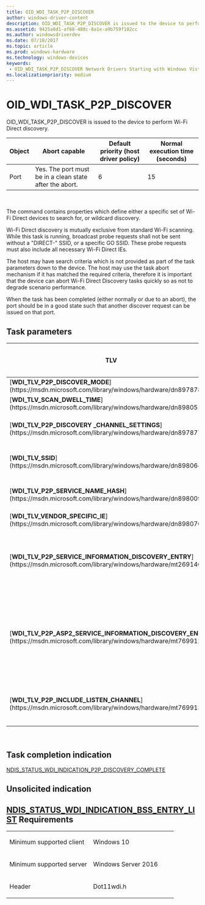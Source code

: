 ```yaml
---
title: OID_WDI_TASK_P2P_DISCOVER
author: windows-driver-content
description: OID_WDI_TASK_P2P_DISCOVER is issued to the device to perform Wi-Fi Direct discovery.
ms.assetid: 9425a8d1-af68-488c-8a1e-a9b759f102cc
ms.author: windowsdriverdev 
ms.date: 07/18/2017 
ms.topic: article 
ms.prod: windows-hardware 
ms.technology: windows-devices 
keywords:
 - OID_WDI_TASK_P2P_DISCOVER Network Drivers Starting with Windows Vista
ms.localizationpriority: medium
---
```


# OID\_WDI\_TASK\_P2P\_DISCOVER


OID\_WDI\_TASK\_P2P\_DISCOVER is issued to the device to perform Wi-Fi Direct discovery.

| Object | Abort capable                                           | Default priority (host driver policy) | Normal execution time (seconds) |
|--------|---------------------------------------------------------|---------------------------------------|---------------------------------|
| Port   | Yes. The port must be in a clean state after the abort. | 6                                     | 15                              |

 

The command contains properties which define either a specific set of Wi-Fi Direct devices to search for, or wildcard discovery.

Wi-Fi Direct discovery is mutually exclusive from standard Wi-Fi scanning. While this task is running, broadcast probe requests shall not be sent without a "DIRECT-" SSID, or a specific GO SSID. These probe requests must also include all necessary Wi-Fi Direct IEs.

The host may have search criteria which is not provided as part of the task parameters down to the device. The host may use the task abort mechanism if it has matched the required criteria, therefore it is important that the device can abort Wi-Fi Direct Discovery tasks quickly so as not to degrade scenario performance.

When the task has been completed (either normally or due to an abort), the port should be in a good state such that another discover request can be issued on that port.

## Task parameters


<table>
<colgroup>
<col width="25%" />
<col width="25%" />
<col width="25%" />
<col width="25%" />
</colgroup>
<thead>
<tr class="header">
<th>TLV</th>
<th>Multiple TLV instances allowed</th>
<th>Optional</th>
<th>Description</th>
</tr>
</thead>
<tbody>
<tr class="odd">
<td>[<strong>WDI_TLV_P2P_DISCOVER_MODE</strong>](https://msdn.microsoft.com/library/windows/hardware/dn897878)</td>
<td></td>
<td></td>
<td>Discovery mode information, such as scan type, count, and time between scans.</td>
</tr>
<tr class="even">
<td>[<strong>WDI_TLV_SCAN_DWELL_TIME</strong>](https://msdn.microsoft.com/library/windows/hardware/dn898051)</td>
<td></td>
<td></td>
<td>Scanning dwell time settings.</td>
</tr>
<tr class="odd">
<td>[<strong>WDI_TLV_P2P_DISCOVERY _CHANNEL_SETTINGS</strong>](https://msdn.microsoft.com/library/windows/hardware/dn897877)</td>
<td>X</td>
<td>X</td>
<td>Scan duration and list of channels to scan. When specified, the listen settings override those specified in WDI_TLV_SCAN_DWELL_TIME. If this list is empty, the port must scan on all supported channels and use the listen settings from WDI_TLV_SCAN_DWELL_TIME.</td>
</tr>
<tr class="even">
<td>[<strong>WDI_TLV_SSID</strong>](https://msdn.microsoft.com/library/windows/hardware/dn898064)</td>
<td>X</td>
<td>X</td>
<td>A list of SSIDs that the port should scan for. There can be multiple SSIDs in this list and one of them can be a wildcard. When doing an active scan on a channel, the port must send a probe request for each SSID in the list. If this list is empty, the port must scan for all SSIDs.</td>
</tr>
<tr class="odd">
<td>[<strong>WDI_TLV_P2P_SERVICE_NAME_HASH</strong>](https://msdn.microsoft.com/library/windows/hardware/dn898009)</td>
<td>X</td>
<td>X</td>
<td>A list of Service Hash names to be queried. Required if WDI_P2P_SERVICE_DISCOVERY_TYPE_SERVICE_NAME_ONLY or WDI_P2P_SERVICE_DISCOVERY_TYPE_ASP2_SERVICE_NAME_ONLY is specified.</td>
</tr>
<tr class="even">
<td>[<strong>WDI_TLV_VENDOR_SPECIFIC_IE</strong>](https://msdn.microsoft.com/library/windows/hardware/dn898076)</td>
<td></td>
<td>X</td>
<td>One or more IEs that must be included in the probe requests sent by the port. These IEs are not used for passive scan.</td>
</tr>
<tr class="odd">
<td>[<strong>WDI_TLV_P2P_SERVICE_INFORMATION_DISCOVERY_ENTRY</strong>](https://msdn.microsoft.com/library/windows/hardware/mt269140)</td>
<td>X</td>
<td>X</td>
<td>An optional list of Service Information Discovery Entries to be queried. This is required if WDI_P2P_SERVICE_DISCOVERY_TYPE_SERVICE_INFORMATION is specified. The driver is expected to perform a P2P service discovery over probe request/response using the service name hash. For each service entry that contains service information, the driver is expected to perform an ANQP query request/response to query the service information.</td>
</tr>
<tr class="even">
<td><p>[<strong>WDI_TLV_P2P_ASP2_SERVICE_INFORMATION_DISCOVERY_ENTRY</strong>](https://msdn.microsoft.com/library/windows/hardware/mt769912)</p></td>
<td>X</td>
<td><p>X</p></td>
<td><p>Added in Windows 10, version 1607, WDI version 1.0.21.</p>
<p>An optional list of ASP2 Service Information Discovery Entries to be queried. This is required if WDI_P2P_SERVICE_DISCOVERY_TYPE_ASP2_SERVICE_INFORMATION is specified. The driver is expected to perform a P2P service discovery over probe request/response using the service name hash. For each service entry that contains service information, the driver is expected to perform an ANQP query request/response to query the service information.</p></td>
</tr>
<tr class="odd">
<td><p>[<strong>WDI_TLV_P2P_INCLUDE_LISTEN_CHANNEL</strong>](https://msdn.microsoft.com/library/windows/hardware/mt769913)</p></td>
<td></td>
<td><p>X</p></td>
<td><p>Added in Windows 10, version 1607, WDI version 1.0.21.</p>
<p>Specifies whether the probe request should include the Listen Channel attribute during discovery.</p></td>
</tr>
</tbody>
</table>

 

## Task completion indication


[NDIS\_STATUS\_WDI\_INDICATION\_P2P\_DISCOVERY\_COMPLETE](ndis-status-wdi-indication-p2p-discovery-complete.md)
## Unsolicited indication


[NDIS\_STATUS\_WDI\_INDICATION\_BSS\_ENTRY\_LIST](ndis-status-wdi-indication-bss-entry-list.md)
Requirements
------------

<table>
<colgroup>
<col width="50%" />
<col width="50%" />
</colgroup>
<tbody>
<tr class="odd">
<td><p>Minimum supported client</p></td>
<td><p>Windows 10</p></td>
</tr>
<tr class="even">
<td><p>Minimum supported server</p></td>
<td><p>Windows Server 2016</p></td>
</tr>
<tr class="odd">
<td><p>Header</p></td>
<td>Dot11wdi.h</td>
</tr>
</tbody>
</table>

 

 




